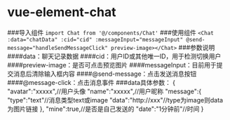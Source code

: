 # vue-element-chat
###导入组件
`import Chat from '@/components/Chat'`
###使用组件
`<Chat :data="chatData" :cid="cid" :messageInput="messageInput" @send-message="handleSendMessageClick" preview-image></Chat>`
###参数说明
####data：聊天记录数据
####cid：用户ID或其他唯一ID，用于检测切换用户
####preview-image：是否可点击预览图片
####messageInput：目前用于提交消息后清除输入框内容
####@send-message：点击发送消息按钮
####@message-click：点击消息事件
###data具体参数：
    {
      "avatar":"xxxxx",//用户头像
      "name":"xxxxx",//用户昵称
      "message":{
        "type":"text"//消息类型text或image
        "data":"http://xxx"//type为image则data为图片链接
      },
      "mine":true,//是否是自己发送的
      "date":"1分钟前"//时间
    }
